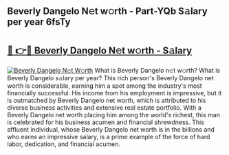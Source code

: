 ## Beverly Dangelo N𝚎t w𝚘rth - Part-YQb S𝚊lary per year 6fsTy

# <h2><a href="http://gc30la.nevu.top/?p=Beverly+Dangelo">🔗 👉🔴 Beverly Dangelo N𝚎t w𝚘rth - S𝚊lary</a></h2>

[![Beverly Dangelo N𝚎t W𝚘rth](https://i.imgur.com/Oavwk0R.jpeg)](http://gc30la.nevu.top/?p=Beverly+Dangelo)
What is Beverly Dangelo n𝚎t w𝚘rth? What is Beverly Dangelo s𝚊lary per year?
This rich person's Beverly Dangelo net worth is considerable, earning him a spot among the industry's most financially successful. His income from his employment is impressive, but it is outmatched by Beverly Dangelo net worth, which is attributed to his diverse business activities and extensive real estate portfolio. With a Beverly Dangelo net worth placing him among the world's richest, this man is celebrated for his business acumen and financial shrewdness. This affluent individual, whose Beverly Dangelo net worth is in the billions and who earns an impressive salary, is a prime example of the force of hard labor, dedication, and financial acumen.
